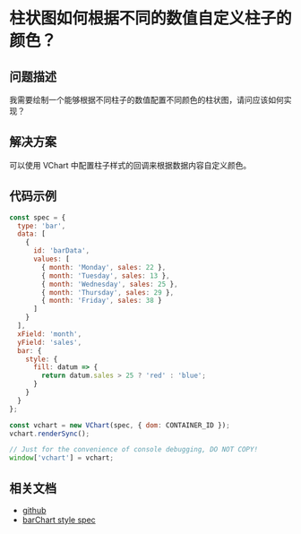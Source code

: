 # 柱状图如何根据不同的数值自定义柱子的颜色？

## 问题描述

我需要绘制一个能够根据不同柱子的数值配置不同颜色的柱状图，请问应该如何实现？

## 解决方案

可以使用 VChart 中配置柱子样式的回调来根据数据内容自定义颜色。

## 代码示例

```javascript livedemo
const spec = {
  type: 'bar',
  data: [
    {
      id: 'barData',
      values: [
        { month: 'Monday', sales: 22 },
        { month: 'Tuesday', sales: 13 },
        { month: 'Wednesday', sales: 25 },
        { month: 'Thursday', sales: 29 },
        { month: 'Friday', sales: 38 }
      ]
    }
  ],
  xField: 'month',
  yField: 'sales',
  bar: {
    style: {
      fill: datum => {
        return datum.sales > 25 ? 'red' : 'blue';
      }
    }
  }
};

const vchart = new VChart(spec, { dom: CONTAINER_ID });
vchart.renderSync();

// Just for the convenience of console debugging, DO NOT COPY!
window['vchart'] = vchart;
```

## 相关文档

- [github](https://github.com/VisActor/VChart)
- [barChart style spec](https://www.visactor.io/vchart/option/barChart#bar.style.fill)
